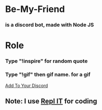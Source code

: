 # Be-My-Friend
### is a discord bot, made with Node JS

# Role
### Type "!inspire" for random quote
### Type "!gif" then gif name. for a gif

[Add To Your Discord](https://discord.com/api/oauth2/authorize?client_id=845555239008600074&permissions=470080&scope=bot)

## Note: I use [Repl IT](https://replit.com/) for coding
